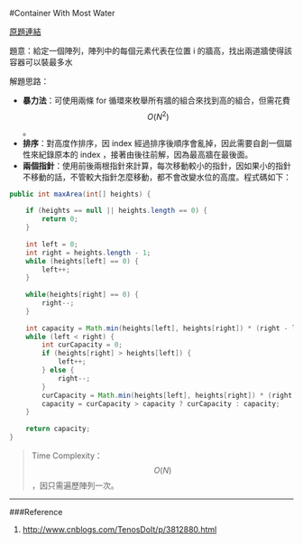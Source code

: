 #Container With Most Water

[原題連結](http://www.lintcode.com/en/problem/container-with-most-water/)

題意：給定一個陣列，陣列中的每個元素代表在位置 i 的牆高，找出兩道牆使得該容器可以裝最多水

解題思路：

* **暴力法**：可使用兩條 for 循環來枚舉所有牆的組合來找到高的組合，但需花費 $$O(N^{2})$$。
* **排序**：對高度作排序，因 index 經過排序後順序會亂掉，因此需要自創一個屬性來紀錄原本的 index ，接著由後往前解，因為最高牆在最後面。
* **兩個指針**：使用前後兩根指針來計算，每次移動較小的指針，因如果小的指針不移動的話，不管較大指針怎麼移動，都不會改變水位的高度。程式碼如下：

```java
public int maxArea(int[] heights) {
    
    if (heights == null || heights.length == 0) {
        return 0;
    }
    
    int left = 0;
    int right = heights.length - 1;
    while (heights[left] == 0) {
        left++;
    }
    
    while(heights[right] == 0) {
        right--;
    }
    
    int capacity = Math.min(heights[left], heights[right]) * (right - left);
    while (left < right) {
        int curCapacity = 0;
        if (heights[right] > heights[left]) {
            left++;
        } else {
            right--;
        }
        curCapacity = Math.min(heights[left], heights[right]) * (right - left);
        capacity = curCapacity > capacity ? curCapacity : capacity;
    }
    
    return capacity;
}
```
>Time Complexity： $$O(N)$$，因只需遍歷陣列一次。

---
###Reference
1. http://www.cnblogs.com/TenosDoIt/p/3812880.html
